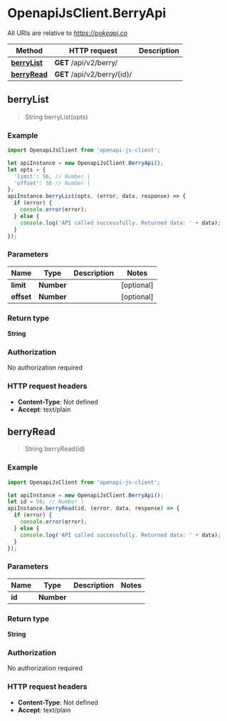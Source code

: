 # OpenapiJsClient.BerryApi

All URIs are relative to *https://pokeapi.co*

Method | HTTP request | Description
------------- | ------------- | -------------
[**berryList**](BerryApi.md#berryList) | **GET** /api/v2/berry/ | 
[**berryRead**](BerryApi.md#berryRead) | **GET** /api/v2/berry/{id}/ | 



## berryList

> String berryList(opts)



### Example

```javascript
import OpenapiJsClient from 'openapi-js-client';

let apiInstance = new OpenapiJsClient.BerryApi();
let opts = {
  'limit': 56, // Number | 
  'offset': 56 // Number | 
};
apiInstance.berryList(opts, (error, data, response) => {
  if (error) {
    console.error(error);
  } else {
    console.log('API called successfully. Returned data: ' + data);
  }
});
```

### Parameters


Name | Type | Description  | Notes
------------- | ------------- | ------------- | -------------
 **limit** | **Number**|  | [optional] 
 **offset** | **Number**|  | [optional] 

### Return type

**String**

### Authorization

No authorization required

### HTTP request headers

- **Content-Type**: Not defined
- **Accept**: text/plain


## berryRead

> String berryRead(id)



### Example

```javascript
import OpenapiJsClient from 'openapi-js-client';

let apiInstance = new OpenapiJsClient.BerryApi();
let id = 56; // Number | 
apiInstance.berryRead(id, (error, data, response) => {
  if (error) {
    console.error(error);
  } else {
    console.log('API called successfully. Returned data: ' + data);
  }
});
```

### Parameters


Name | Type | Description  | Notes
------------- | ------------- | ------------- | -------------
 **id** | **Number**|  | 

### Return type

**String**

### Authorization

No authorization required

### HTTP request headers

- **Content-Type**: Not defined
- **Accept**: text/plain

